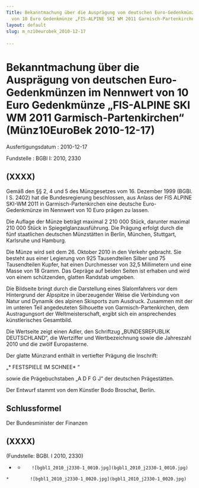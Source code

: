 ```yaml
---
Title: Bekanntmachung über die Ausprägung von deutschen Euro-Gedenkmünzen im Nennwert
  von 10 Euro Gedenkmünze „FIS-ALPINE SKI WM 2011 Garmisch-Partenkirchen“
layout: default
slug: m_nz10eurobek_2010-12-17

---
```


# Bekanntmachung über die Ausprägung von deutschen Euro-Gedenkmünzen im Nennwert von 10 Euro Gedenkmünze „FIS-ALPINE SKI WM 2011 Garmisch-Partenkirchen“ (Münz10EuroBek 2010-12-17)

Ausfertigungsdatum
:   2010-12-17

Fundstelle
:   BGBl I: 2010, 2330


## (XXXX)

Gemäß den §§ 2, 4 und 5 des Münzgesetzes vom 16. Dezember 1999 (BGBl.
I S. 2402) hat die Bundesregierung beschlossen, aus Anlass der FIS
ALPINE SKI-WM 2011 in Garmisch-Partenkirchen eine deutsche Euro-
Gedenkmünze im Nennwert von 10 Euro prägen zu lassen.

Die Auflage der Münze beträgt maximal 2 210 000 Stück, darunter
maximal 210 000 Stück in Spiegelglanzausführung. Die Prägung erfolgt
durch die fünf staatlichen deutschen Münzstätten in Berlin, München,
Stuttgart, Karlsruhe und Hamburg.

Die Münze wird seit dem 26. Oktober 2010 in den Verkehr gebracht. Sie
besteht aus einer Legierung von 925 Tausendteilen Silber und 75
Tausendteilen Kupfer, hat einen Durchmesser von 32,5 Millimetern und
eine Masse von 18 Gramm. Das Gepräge auf beiden Seiten ist erhaben und
wird von einem schützenden, glatten Randstab umgeben.

Die Bildseite bringt durch die Darstellung eines Slalomfahrers vor dem
Hintergrund der Alpspitze in überzeugender Weise die Verbindung von
Natur und Dynamik des alpinen Skisports zum Ausdruck. Zusammen mit der
im unteren Teil angedeuteten Silhouette von Garmisch-Partenkirchen,
dem Austragungsort der Weltmeisterschaft, ergibt sich ein
ansprechendes künstlerisches Gesamtbild.

Die Wertseite zeigt einen Adler, den Schriftzug „BUNDESREPUBLIK
DEUTSCHLAND“, die Wertziffer und Wertbezeichnung sowie die Jahreszahl
2010 und die zwölf Europasterne.

Der glatte Münzrand enthält in vertiefter Prägung die Inschrift:

„*              FESTSPIELE IM SCHNEE*             “

sowie die Prägebuchstaben „A D F G J“ der deutschen Prägestätten.

Der Entwurf stammt von dem Künstler Bodo Broschat, Berlin.


## Schlussformel

Der Bundesminister der Finanzen


## (XXXX)

(Fundstelle: BGBl. I 2010, 2330)


*    *        ![bgbl1_2010_j2330-1_0010.jpg](bgbl1_2010_j2330-1_0010.jpg)
    *        ![bgbl1_2010_j2330-1_0020.jpg](bgbl1_2010_j2330-1_0020.jpg)


